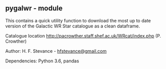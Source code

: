 pygalwr - module
---

This contains a quick utility function to download the most up to date version of the Galactic WR
Star catalogue as a clean dataframe.

Catalogue location http://pacrowther.staff.shef.ac.uk/WRcat/index.php (P. Crowther)

Author: H. F. Stevance - hfstevance@gmail.com

Dependencies: Python 3.6, pandas
